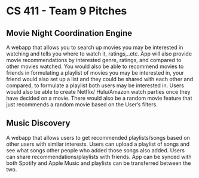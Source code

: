 # CS 411 - Team 9 Pitches

## Movie Night Coordination Engine
A webapp that allows you to search up movies you may be interested in watching and tells you where to watch it, ratings,..etc. App will also provide movie recommendations by interested genre, ratings, and compared to other movies watched. You would also be able to recommend movies to friends in formulating a playlist of movies you may be interested in, your friend would also set up a list and they could be shared with each other and compared, to formulate a playlist both users may be interested in. Users would also be able to create Netflix/ Hulu/Amazon watch parties once they have decided on a movie. There would also be a random movie feature that just recommends a random movie based on the User’s filters.

## Music Discovery
A webapp that allows users to get recommended playlists/songs based on other users with similar interests. Users can upload a playlist of songs and see what songs other people who added those songs also added. Users can share recommendations/playlists with friends. App can be synced with both Spotify and Apple Music and playlists can be transferred between the two.
